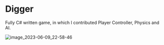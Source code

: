 # Digger
Fully C# written game, in which I contributed Player Controller, Physics and AI.

![image_2023-06-09_22-58-46](https://github.com/thelightone/Digger/assets/117035932/58e999a4-08bf-41a6-8537-e8bb4582894f)
